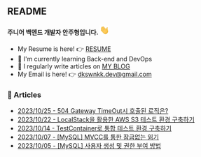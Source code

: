 
## README

#### 주니어 백엔드 개발자 안주형입니다. <img src="https://raw.githubusercontent.com/ABSphreak/ABSphreak/master/gifs/Hi.gif" width="22">
- My Resume is here! 👉 [RESUME](https://www.rallit.com/resumes/12076@dkswnkk.dev/%EC%95%88%EC%A3%BC%ED%98%95?theme=STANDARD)
- 🌱 I'm currently learning Back-end and DevOps
- 📝 I regularly write articles on [MY BLOG](https://dkswnkk.tistory.com/)
- My Email is here! 👉  dkswnkk.dev@gmail.com

### 📖 Articles

- [2023/10/25 - 504 Gateway TimeOut시 호출된 로직은?](https://dkswnkk.tistory.com/722) <br/>
- [2023/10/22 - LocalStack을 활용한 AWS S3 테스트 환경 구축하기](https://dkswnkk.tistory.com/720) <br/>
- [2023/10/14 - TestContainer로 통합 테스트 환경 구축하기](https://dkswnkk.tistory.com/719) <br/>
- [2023/10/07 - [MySQL] MVCC를 통한 잠금없는 읽기](https://dkswnkk.tistory.com/718) <br/>
- [2023/10/05 - [MySQL] 사용자 생성 및 권한 부여 방법](https://dkswnkk.tistory.com/717) <br/>
